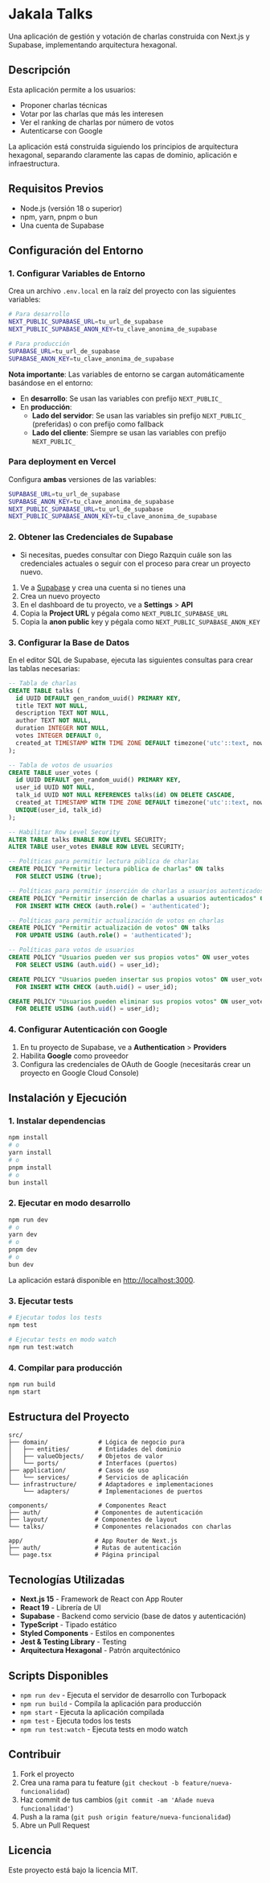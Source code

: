 # Jakala Talks

Una aplicación de gestión y votación de charlas construida con Next.js y Supabase, implementando arquitectura hexagonal.

## Descripción

Esta aplicación permite a los usuarios:

- Proponer charlas técnicas
- Votar por las charlas que más les interesen
- Ver el ranking de charlas por número de votos
- Autenticarse con Google

La aplicación está construida siguiendo los principios de arquitectura hexagonal, separando claramente las capas de dominio, aplicación e infraestructura.

## Requisitos Previos

- Node.js (versión 18 o superior)
- npm, yarn, pnpm o bun
- Una cuenta de Supabase

## Configuración del Entorno

### 1. Configurar Variables de Entorno

Crea un archivo `.env.local` en la raíz del proyecto con las siguientes variables:

```bash
# Para desarrollo
NEXT_PUBLIC_SUPABASE_URL=tu_url_de_supabase
NEXT_PUBLIC_SUPABASE_ANON_KEY=tu_clave_anonima_de_supabase

# Para producción
SUPABASE_URL=tu_url_de_supabase
SUPABASE_ANON_KEY=tu_clave_anonima_de_supabase
```

**Nota importante**: Las variables de entorno se cargan automáticamente basándose en el entorno:

- En **desarrollo**: Se usan las variables con prefijo `NEXT_PUBLIC_`
- En **producción**:
  - **Lado del servidor**: Se usan las variables sin prefijo `NEXT_PUBLIC_` (preferidas) o con prefijo como fallback
  - **Lado del cliente**: Siempre se usan las variables con prefijo `NEXT_PUBLIC_`

### Para deployment en Vercel

Configura **ambas** versiones de las variables:

```bash
SUPABASE_URL=tu_url_de_supabase
SUPABASE_ANON_KEY=tu_clave_anonima_de_supabase
NEXT_PUBLIC_SUPABASE_URL=tu_url_de_supabase
NEXT_PUBLIC_SUPABASE_ANON_KEY=tu_clave_anonima_de_supabase
```

### 2. Obtener las Credenciales de Supabase

- Si necesitas, puedes consultar con Diego Razquin cuále son las credenciales actuales o seguir con el proceso para crear un proyecto nuevo.

1. Ve a [Supabase](https://supabase.com) y crea una cuenta si no tienes una
2. Crea un nuevo proyecto
3. En el dashboard de tu proyecto, ve a **Settings** > **API**
4. Copia la **Project URL** y pégala como `NEXT_PUBLIC_SUPABASE_URL`
5. Copia la **anon public** key y pégala como `NEXT_PUBLIC_SUPABASE_ANON_KEY`

### 3. Configurar la Base de Datos

En el editor SQL de Supabase, ejecuta las siguientes consultas para crear las tablas necesarias:

```sql
-- Tabla de charlas
CREATE TABLE talks (
  id UUID DEFAULT gen_random_uuid() PRIMARY KEY,
  title TEXT NOT NULL,
  description TEXT NOT NULL,
  author TEXT NOT NULL,
  duration INTEGER NOT NULL,
  votes INTEGER DEFAULT 0,
  created_at TIMESTAMP WITH TIME ZONE DEFAULT timezone('utc'::text, now()) NOT NULL
);

-- Tabla de votos de usuarios
CREATE TABLE user_votes (
  id UUID DEFAULT gen_random_uuid() PRIMARY KEY,
  user_id UUID NOT NULL,
  talk_id UUID NOT NULL REFERENCES talks(id) ON DELETE CASCADE,
  created_at TIMESTAMP WITH TIME ZONE DEFAULT timezone('utc'::text, now()) NOT NULL,
  UNIQUE(user_id, talk_id)
);

-- Habilitar Row Level Security
ALTER TABLE talks ENABLE ROW LEVEL SECURITY;
ALTER TABLE user_votes ENABLE ROW LEVEL SECURITY;

-- Políticas para permitir lectura pública de charlas
CREATE POLICY "Permitir lectura pública de charlas" ON talks
  FOR SELECT USING (true);

-- Políticas para permitir inserción de charlas a usuarios autenticados
CREATE POLICY "Permitir inserción de charlas a usuarios autenticados" ON talks
  FOR INSERT WITH CHECK (auth.role() = 'authenticated');

-- Políticas para permitir actualización de votos en charlas
CREATE POLICY "Permitir actualización de votos" ON talks
  FOR UPDATE USING (auth.role() = 'authenticated');

-- Políticas para votos de usuarios
CREATE POLICY "Usuarios pueden ver sus propios votos" ON user_votes
  FOR SELECT USING (auth.uid() = user_id);

CREATE POLICY "Usuarios pueden insertar sus propios votos" ON user_votes
  FOR INSERT WITH CHECK (auth.uid() = user_id);

CREATE POLICY "Usuarios pueden eliminar sus propios votos" ON user_votes
  FOR DELETE USING (auth.uid() = user_id);
```

### 4. Configurar Autenticación con Google

1. En tu proyecto de Supabase, ve a **Authentication** > **Providers**
2. Habilita **Google** como proveedor
3. Configura las credenciales de OAuth de Google (necesitarás crear un proyecto en Google Cloud Console)

## Instalación y Ejecución

### 1. Instalar dependencias

```bash
npm install
# o
yarn install
# o
pnpm install
# o
bun install
```

### 2. Ejecutar en modo desarrollo

```bash
npm run dev
# o
yarn dev
# o
pnpm dev
# o
bun dev
```

La aplicación estará disponible en [http://localhost:3000](http://localhost:3000).

### 3. Ejecutar tests

```bash
# Ejecutar todos los tests
npm test

# Ejecutar tests en modo watch
npm run test:watch
```

### 4. Compilar para producción

```bash
npm run build
npm start
```

## Estructura del Proyecto

```
src/
├── domain/              # Lógica de negocio pura
│   ├── entities/        # Entidades del dominio
│   ├── valueObjects/    # Objetos de valor
│   └── ports/           # Interfaces (puertos)
├── application/         # Casos de uso
│   └── services/        # Servicios de aplicación
└── infrastructure/      # Adaptadores e implementaciones
    └── adapters/        # Implementaciones de puertos

components/              # Componentes React
├── auth/               # Componentes de autenticación
├── layout/             # Componentes de layout
└── talks/              # Componentes relacionados con charlas

app/                    # App Router de Next.js
├── auth/               # Rutas de autenticación
└── page.tsx            # Página principal
```

## Tecnologías Utilizadas

- **Next.js 15** - Framework de React con App Router
- **React 19** - Librería de UI
- **Supabase** - Backend como servicio (base de datos y autenticación)
- **TypeScript** - Tipado estático
- **Styled Components** - Estilos en componentes
- **Jest & Testing Library** - Testing
- **Arquitectura Hexagonal** - Patrón arquitectónico

## Scripts Disponibles

- `npm run dev` - Ejecuta el servidor de desarrollo con Turbopack
- `npm run build` - Compila la aplicación para producción
- `npm start` - Ejecuta la aplicación compilada
- `npm test` - Ejecuta todos los tests
- `npm run test:watch` - Ejecuta tests en modo watch

## Contribuir

1. Fork el proyecto
2. Crea una rama para tu feature (`git checkout -b feature/nueva-funcionalidad`)
3. Haz commit de tus cambios (`git commit -am 'Añade nueva funcionalidad'`)
4. Push a la rama (`git push origin feature/nueva-funcionalidad`)
5. Abre un Pull Request

## Licencia

Este proyecto está bajo la licencia MIT.
